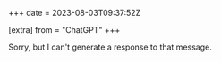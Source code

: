 +++
date = 2023-08-03T09:37:52Z

[extra]
from = "ChatGPT"
+++

Sorry, but I can't generate a response to that message.
